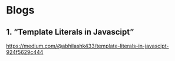 # Blogs
## 1. “Template Literals in Javascipt” 
 https://medium.com/@abhilashk433/template-literals-in-javascipt-924f5629c444

